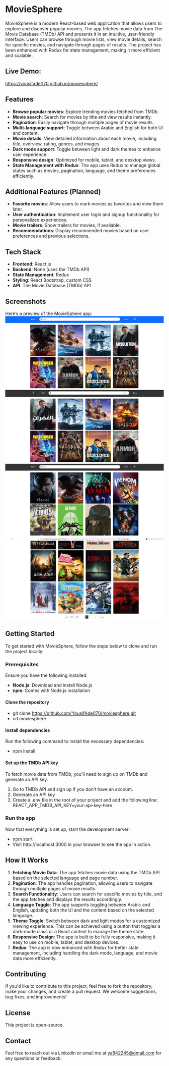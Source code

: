 # MovieSphere

MovieSphere is a modern React-based web application that allows users to explore and discover popular movies. The app fetches movie data from The Movie Database (TMDb) API and presents it in an intuitive, user-friendly interface. Users can browse through movie lists, view movie details, search for specific movies, and navigate through pages of results. The project has been enhanced with Redux for state management, making it more efficient and scalable.

## Live Demo:

https://yousifadel170.github.io/moviesphere/

## Features

- **Browse popular movies**: Explore trending movies fetched from TMDb.
- **Movie search**: Search for movies by title and view results instantly.
- **Pagination**: Easily navigate through multiple pages of movie results.
- **Multi-language support**: Toggle between Arabic and English for both UI and content.
- **Movie details**: View detailed information about each movie, including title, overview, rating, genres, and images.
- **Dark mode support**: Toggle between light and dark themes to enhance user experience.
- **Responsive design**: Optimized for mobile, tablet, and desktop views.
- **State Management with Redux**: The app uses Redux to manage global states such as movies, pagination, language, and theme preferences efficiently.

## Additional Features (Planned)

- **Favorite movies**: Allow users to mark movies as favorites and view them later.
- **User authentication**: Implement user login and signup functionality for personalized experiences.
- **Movie trailers**: Show trailers for movies, if available.
- **Recommendations**: Display recommended movies based on user preferences and previous selections.

## Tech Stack

- **Frontend**: React.js
- **Backend**: None (uses the TMDb API)
- **State Management**: Redux
- **Styling**: React Bootstrap, custom CSS
- **API**: The Movie Database (TMDb) API

## Screenshots

Here’s a preview of the MovieSphere app:
![Home Page In Large Screens -  Light mode and English Version](./screenshots/English%20&%20light%20mode.jpg)
![Home Page In Mobile - Dark mode and Arabic Version](./screenshots/Arabic%20&%20dark%20mode.jpg)
![Search ](./screenshots/search.jpg)
![changes happens in the URL & pagination](./screenshots/url%20and%20pagination.jpg)

## Getting Started

To get started with MovieSphere, follow the steps below to clone and run the project locally:

### Prerequisites

Ensure you have the following installed:

- **Node.js**: Download and install Node.js
- **npm**: Comes with Node.js installation

#### Clone the repository

- git clone https://github.com/YousifAdel170/moviesphere.git
- cd moviesphere

#### Install dependencies

Run the following command to install the necessary dependencies:

- npm install

#### Set up the TMDb API key

To fetch movie data from TMDb, you'll need to sign up on TMDb and generate an API key.

1. Go to TMDb API and sign up if you don't have an account.
2. Generate an API key
3. Create a .env file in the root of your project and add the following line:
   REACT_APP_TMDB_API_KEY=your-api-key-here

### Run the app

Now that everything is set up, start the development server:

- npm start
- Visit http://localhost:3000 in your browser to see the app in action.

## How It Works

1. **Fetching Movie Data**: The app fetches movie data using the TMDb API based on the selected language and page number.
2. **Pagination**: The app handles pagination, allowing users to navigate through multiple pages of movie results.
3. **Search Functionality**: Users can search for specific movies by title, and the app fetches and displays the results accordingly.
4. **Language Toggle**: The app supports toggling between Arabic and English, updating both the UI and the content based on the selected language.
5. **Theme Toggle**: Switch between dark and light modes for a customized viewing experience. This can be achieved using a button that toggles a dark-mode class or a React context to manage the theme state.
6. **Responsive Design**: The app is built to be fully responsive, making it easy to use on mobile, tablet, and desktop devices.
7. **Redux**: The app is now enhanced with Redux for better state management, including handling the dark mode, language, and movie data more efficiently.

## Contributing

If you'd like to contribute to this project, feel free to fork the repository, make your changes, and create a pull request. We welcome suggestions, bug fixes, and improvements!

## License

This project is open-source.

## Contact

Feel free to reach out via LinkedIn or email me at ya842245@gmail.com for any questions or feedback.
